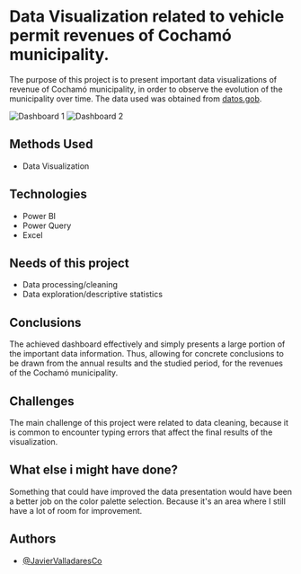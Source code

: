 # Data Visualization related to vehicle permit revenues of Cochamó municipality.

The purpose of this project is to present important data visualizations of revenue of Cochamó municipality, in order to observe the evolution of the municipality over time. The data used was obtained from [datos.gob](https://datos.gob.cl/).

![Dashboard 1](/Images/Dashboard-imágenes-0.jpg "Dashboard 1")
![Dashboard 2](/Images/Dashboard-imágenes-1.jpg "Dashboard 2")


## Methods Used

 - Data Visualization 


## Technologies

- Power BI
- Power Query
- Excel


## Needs of this project

- Data processing/cleaning
- Data exploration/descriptive statistics

## Conclusions

The achieved dashboard effectively and simply presents a large portion of the important data information. Thus, allowing for concrete conclusions to be drawn from the annual results and the studied period, for the revenues of the Cochamó municipality.

## Challenges

The main challenge of this project were related to data cleaning, because it is common to encounter typing errors that affect the final results of the visualization.

## What else i might have done?

Something that could have improved the data presentation would have been a better job on the color palette selection. Because it's an area where I still have a lot of room for improvement.

## Authors

- [@JavierValladaresCo](https://www.github.com/JavierValladaresCo)
